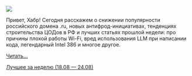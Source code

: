 <!--2025-08-27 12:42:29-->
<div class="yb">
  <div class="rss habr"><img src="https://habrastorage.org/getpro/habr/upload_files/863/7a9/692/8637a969272605d2bd0648e518bca567.png" /><p>Привет, Хабр! Сегодня расскажем о снижении популярности российского домена .ru, новых антифрод-инициативах, тенденциях строительства ЦОДов в РФ и лучших статьях прошлой недели: про причины плохой работы Wi-Fi, вред использования LLM при написании кода, легендарный Intel 386 и многое другое. </p> <a href="https://habr.com/ru/articles/941298/#habracut">Читать... <p class="titl"><a href="https://habr.com/ru/companies/ruvds/news/941298/?utm_source=habrahabr&utm_medium=rss&utm_campaign=941298">Лучшее за неделю (18.08 — 24.08)</a></p></div>
</div>
